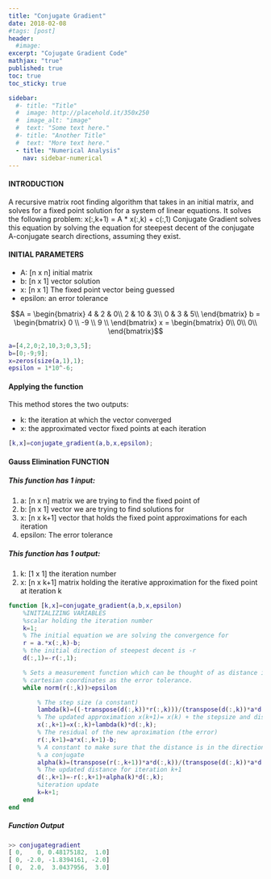 ```yaml
---
title: "Conjugate Gradient"
date: 2018-02-08
#tags: [post]
header:
  #image:
excerpt: "Cojugate Gradient Code"
mathjax: "true"
published: true
toc: true
toc_sticky: true

sidebar:
  #- title: "Title"
  #  image: http://placehold.it/350x250
  #  image_alt: "image"
  #  text: "Some text here."
  #- title: "Another Title"
  #  text: "More text here."
  - title: "Numerical Analysis"
    nav: sidebar-numerical
---
```

#### INTRODUCTION
A recursive matrix root finding algorithm that takes in an initial
matrix, and solves for a fixed point solution for a system of linear
equations. It solves the following problem: x(:,k+1) = A * x(:,k) + c(:,1)
Conjugate Gradient solves this equation by solving the equation for
steepest decent of the conjugate A-conjugate search directions, assuming
they exist.


#### INITIAL PARAMETERS
* A: [n x n] initial matrix
* b: [n x 1] vector solution
* x: [n x 1] The fixed point vector being guessed
* epsilon: an error tolerance

$$A = \begin{bmatrix}
 4 & 2 & 0\\
2 & 10 & 3\\
0 & 3 & 5\\
\end{bmatrix} b = \begin{bmatrix}
0 \\
-9 \\
9 \\
\end{bmatrix}
x = \begin{bmatrix}
0\\
0\\
0\\
\end{bmatrix}$$

```matlab
a=[4,2,0;2,10,3;0,3,5];
b=[0;-9;9];
x=zeros(size(a,1),1);
epsilon = 1*10^-6;
```

#### Applying the function
This method stores the two outputs:
* k: the iteration at which the vector converged
* x: the approximated vector fixed points at each iteration

```matlab
[k,x]=conjugate_gradient(a,b,x,epsilon);
```

#### Gauss Elimination FUNCTION

##### This function has 1 input:
1. a: [n x n] matrix we are trying to find the fixed point of
2. b: [n x 1] vector we are trying to find solutions for
3. x: [n x k+1] vector that holds the fixed point approximations for each
      iteration
4. epsilon: The error tolerance

##### This function has 1 output:
1. k: [1 x 1] the iteration number   
2. x: [n x k+1] matrix holding the iterative approximation for the fixed point at iteration k

```matlab
function [k,x]=conjugate_gradient(a,b,x,epsilon)
    %INITIALIZING VARIABLES
    %scalar holding the iteration number
    k=1;
    % The initial equation we are solving the convergence for
    r = a.*x(:,k)-b;
    % the initial direction of steepest decent is -r
    d(:,1)=-r(:,1);

    % Sets a measurement function which can be thought of as distance in
    % cartesian coordinates as the error tolerance.
    while norm(r(:,k))>epsilon

        % The step size (a constant)
        lambda(k)=((-transpose(d(:,k))*r(:,k)))/(transpose(d(:,k))*a*d(:,k));
        % The updated approximation x(k+1)= x(k) + the stepsize and distance
        x(:,k+1)=x(:,k)+lambda(k)*d(:,k);
        % The residual of the new aproximation (the error)
        r(:,k+1)=a*x(:,k+1)-b;
        % A constant to make sure that the distance is in the direction of
        % a conjugate
        alpha(k)=(transpose(r(:,k+1))*a*d(:,k))/(transpose(d(:,k))*a*d(:,k));
        % The updated distance for iteration k+1
        d(:,k+1)=-r(:,k+1)+alpha(k)*d(:,k);
        %iteration update
        k=k+1;
    end
end
```
##### Function Output
```matlab
>> conjugategradient
[ 0,    0, 0.48175182,  1.0]
[ 0, -2.0, -1.8394161, -2.0]
[ 0,  2.0,  3.0437956,  3.0]

```

